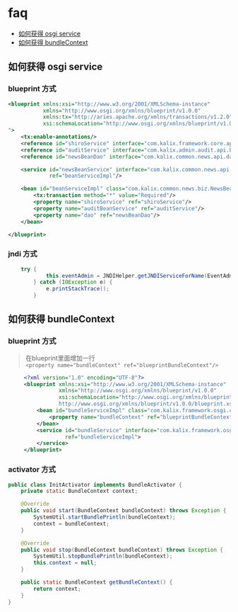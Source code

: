 # faq

- [如何获得 osgi service](#如何获得-osgi-service)
- [如何获得 bundleContext](如何获得-bundleContext)

## 如何获得 osgi service

### blueprint 方式

```xml
<blueprint xmlns:xsi="http://www.w3.org/2001/XMLSchema-instance"
           xmlns="http://www.osgi.org/xmlns/blueprint/v1.0.0"
           xmlns:tx="http://aries.apache.org/xmlns/transactions/v1.2.0"
           xsi:schemaLocation="http://www.osgi.org/xmlns/blueprint/v1.0.0 http://www.osgi.org/xmlns/blueprint/v1.0.0/blueprint.xsd
">
    <tx:enable-annotations/>
    <reference id="shiroService" interface="com.kalix.framework.core.api.security.IShiroService"/>
    <reference id="auditService" interface="com.kalix.admin.audit.api.biz.IAuditBeanService"/>
    <reference id="newsBeanDao" interface="com.kalix.common.news.api.dao.INewsBeanDao"/>

    <service id="newsBeanService" interface="com.kalix.common.news.api.biz.INewsBeanService"
             ref="beanServiceImpl"/>

    <bean id="beanServiceImpl" class="com.kalix.common.news.biz.NewsBeanServiceImpl">
        <tx:transaction method="*" value="Required"/>
        <property name="shiroService" ref="shiroService"/>
        <property name="auditBeanService" ref="auditService"/>
        <property name="dao" ref="newsBeanDao"/>
    </bean>

</blueprint>
```

### jndi 方式

```java
    try {
            this.eventAdmin = JNDIHelper.getJNDIServiceForName(EventAdmin.class.getName());
        } catch (IOException e) {
            e.printStackTrace();
        }
```

## 如何获得 bundleContext

### blueprint 方式 

> 在blueprint里面增加一行  
``` <property name="bundleContext" ref="blueprintBundleContext"/> ```

```xml
     <?xml version="1.0" encoding="UTF-8"?>
     <blueprint xmlns:xsi="http://www.w3.org/2001/XMLSchema-instance"
                xmlns="http://www.osgi.org/xmlns/blueprint/v1.0.0"
                xsi:schemaLocation="http://www.osgi.org/xmlns/blueprint/v1.0.0
                http://www.osgi.org/xmlns/blueprint/v1.0.0/blueprint.xsd">
         <bean id="bundleServiceImpl" class="com.kalix.framework.osgi.core.BundleServiceImpl">
             <property name="bundleContext" ref="blueprintBundleContext"/>
         </bean>
         <service id="bundleService" interface="com.kalix.framework.osgi.api.IBundleService"
                  ref="bundleServiceImpl">
         </service>
     </blueprint>
```

### activator 方式 

```java
public class InitActivator implements BundleActivator {
    private static BundleContext context;

    @Override
    public void start(BundleContext bundleContext) throws Exception {
        SystemUtil.startBundlePrintln(bundleContext);
        context = bundleContext;
    }

    @Override
    public void stop(BundleContext bundleContext) throws Exception {
        SystemUtil.stopBundlePrintln(bundleContext);
        this.context = null;
    }

    public static BundleContext getBundleContext() {
        return context;
    }
}
```